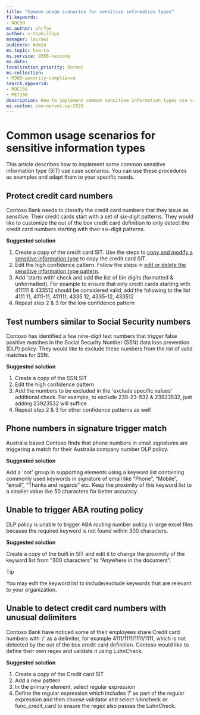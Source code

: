 ```yaml
---
title: "Common usage scenarios for sensitive information types"
f1.keywords:
- NOCSH
ms.author: chrfox
author: v-tophillips
manager: laurawi
audience: Admin
ms.topic: how-to
ms.service: O365-seccomp
ms.date:
localization_priority: Normal
ms.collection:
- M365-security-compliance
search.appverid:
- MOE150
- MET150
description: How to implement common sensitive information types use case scenarios
ms.custom: seo-marvel-apr2020
---
```


# Common usage scenarios for sensitive information types

This article describes how to implement some common sensitive information type (SIT) use case scenarios. You can use these procedures as examples and adapt them to your specific needs.

## Protect credit card numbers

Contoso Bank needs to classify the credit card numbers that they issue as sensitive. Their credit cards start with a set of six-digit patterns. They would like to customize the out of the box credit card definition to only detect the credit card numbers starting with their six-digit patterns.

**Suggested solution**

1. Create a copy of the credit card SIT. Use the steps to [copy and modify a sensitive information type](create-a-custom-sensitive-information-type.md#copy-and-modify-a-sensitive-information-type) to copy the credit card SIT.
1. Edit the high confidence pattern. Follow the steps in [edit or delete the sensitive information type pattern](sit-get-started-exact-data-match-create-rule-package.md#edit-or-delete-the-sensitive-information-type-pattern).
1. Add 'starts with' check and add the list of bin digits (formatted & unformatted). For example to ensure that only credit cards starting with 411111 & 433512 should be considered valid, add the following to the list 4111 11, 4111-11, 411111, 4335 12, 4335-12, 433512 <!-- TODD LINK OUT TO PROCEDURE ON HOW TO DO THIS AND ILLUSTRATE WITH A SCREENSHOT-->
1. Repeat step 2 & 3 for the low confidence pattern

## Test numbers similar to Social Security numbers

Contoso has identified a few nine-digit test numbers that trigger false positive matches in the Social Security Number (SSN) data loss prevention (DLP) policy. They would like to exclude these numbers from the list of valid matches for SSN.

**Suggested solution**

1. Create a copy of the SSN SIT <!-- TODD LINK OUT TO PROCEDURE ON HOW TO DO THIS-->
1. Edit the high confidence pattern<!-- TODD LINK OUT TO PROCEDURE ON HOW TO DO THIS-->
1. Add the numbers to be excluded in the 'exclude specific values' additional check. For example, to exclude 239-23-532 & 23923532, just adding 23923532 will suffice
1. Repeat step 2 & 3 for other confidence patterns as well

## Phone numbers in signature trigger match

Australia based Contoso finds that phone numbers in email signatures are triggering a match for their Australia company number DLP policy.

**Suggested solution**

Add a 'not' group in supporting elements using a keyword list containing commonly used keywords in signature of email like “Phone”, “Mobile”, “email”, “Thanks and regards” etc. Keep the proximity of this keyword list to a smaller value like 50 characters for better accuracy. <!-- TODD, LINK OUT TO OR WRITE UP THESE PROCEDURES-->

## Unable to trigger ABA routing policy

DLP policy is unable to trigger ABA routing number policy in large excel files because the required keyword is not found within 300 characters.

**Suggested solution**

Create a copy of the built in SIT and edit it to change the proximity of the keyword list from “300 characters” to “Anywhere in the document”.

> [!TIP]
> You may edit the keyword list to include/exclude keywords that are relevant to your organization.

## Unable to detect credit card numbers with unusual delimiters

Contoso Bank have noticed some of their employees share Credit card numbers with ‘/’ as a delimiter, for example 4111/1111/1111/1111, which is not detected by the out of the box credit card definition. Contoso would like to define their own regex and validate it using LuhnCheck.

**Suggested solution**

1. Create a copy of the Credit card SIT
1. Add a new pattern
1. In the primary element, select regular expression
1. Define the regular expression which includes ‘/’ as part of the regular expression and then choose validator and select luhncheck or func_credit_card to ensure the regex also passes the LuhnCheck.
